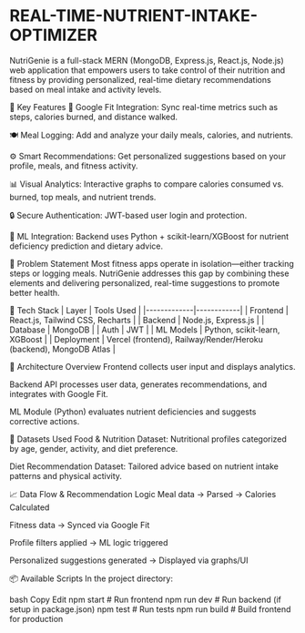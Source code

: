 # REAL-TIME-NUTRIENT-INTAKE-OPTIMIZER
NutriGenie is a full-stack MERN (MongoDB, Express.js, React.js, Node.js) web application that empowers users to take control of their nutrition and fitness by providing personalized, real-time dietary recommendations based on meal intake and activity levels.

🚀 Key Features
🔗 Google Fit Integration: Sync real-time metrics such as steps, calories burned, and distance walked.

🍽️ Meal Logging: Add and analyze your daily meals, calories, and nutrients.

⚙️ Smart Recommendations: Get personalized suggestions based on your profile, meals, and fitness activity.

📊 Visual Analytics: Interactive graphs to compare calories consumed vs. burned, top meals, and nutrient trends.

🔒 Secure Authentication: JWT-based user login and protection.

🤖 ML Integration: Backend uses Python + scikit-learn/XGBoost for nutrient deficiency prediction and dietary advice.

📌 Problem Statement
Most fitness apps operate in isolation—either tracking steps or logging meals. NutriGenie addresses this gap by combining these elements and delivering personalized, real-time suggestions to promote better health.

📂 Tech Stack
| Layer       | Tools Used |
|-------------|------------|
| Frontend    | React.js, Tailwind CSS, Recharts |
| Backend     | Node.js, Express.js |
| Database    | MongoDB |
| Auth        | JWT |
| ML Models   | Python, scikit-learn, XGBoost |
| Deployment  | Vercel (frontend), Railway/Render/Heroku (backend), MongoDB Atlas |

📐 Architecture Overview
Frontend collects user input and displays analytics.

Backend API processes user data, generates recommendations, and integrates with Google Fit.

ML Module (Python) evaluates nutrient deficiencies and suggests corrective actions.

🧪 Datasets Used
Food & Nutrition Dataset: Nutritional profiles categorized by age, gender, activity, and diet preference.

Diet Recommendation Dataset: Tailored advice based on nutrient intake patterns and physical activity.

📈 Data Flow & Recommendation Logic
Meal data → Parsed → Calories Calculated

Fitness data → Synced via Google Fit

Profile filters applied → ML logic triggered

Personalized suggestions generated → Displayed via graphs/UI

📦 Available Scripts
In the project directory:

bash
Copy
Edit
npm start           # Run frontend
npm run dev         # Run backend (if setup in package.json)
npm test            # Run tests
npm run build       # Build frontend for production

